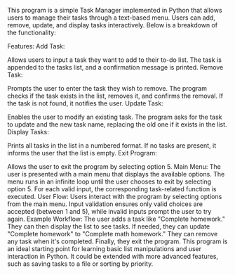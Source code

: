 This program is a simple Task Manager implemented in Python that allows users to manage their tasks through a text-based menu. Users can add, remove, update, and display tasks interactively. Below is a breakdown of the functionality:

Features:
Add Task:

Allows users to input a task they want to add to their to-do list.
The task is appended to the tasks list, and a confirmation message is printed.
Remove Task:

Prompts the user to enter the task they wish to remove.
The program checks if the task exists in the list, removes it, and confirms the removal.
If the task is not found, it notifies the user.
Update Task:

Enables the user to modify an existing task.
The program asks for the task to update and the new task name, replacing the old one if it exists in the list.
Display Tasks:

Prints all tasks in the list in a numbered format.
If no tasks are present, it informs the user that the list is empty.
Exit Program:

Allows the user to exit the program by selecting option 5.
Main Menu:
The user is presented with a main menu that displays the available options.
The menu runs in an infinite loop until the user chooses to exit by selecting option 5.
For each valid input, the corresponding task-related function is executed.
User Flow:
Users interact with the program by selecting options from the main menu.
Input validation ensures only valid choices are accepted (between 1 and 5), while invalid inputs prompt the user to try again.
Example Workflow:
The user adds a task like "Complete homework."
They can then display the list to see tasks.
If needed, they can update "Complete homework" to "Complete math homework."
They can remove any task when it's completed.
Finally, they exit the program.
This program is an ideal starting point for learning basic list manipulations and user interaction in Python. It could be extended with more advanced features, such as saving tasks to a file or sorting by priority.
